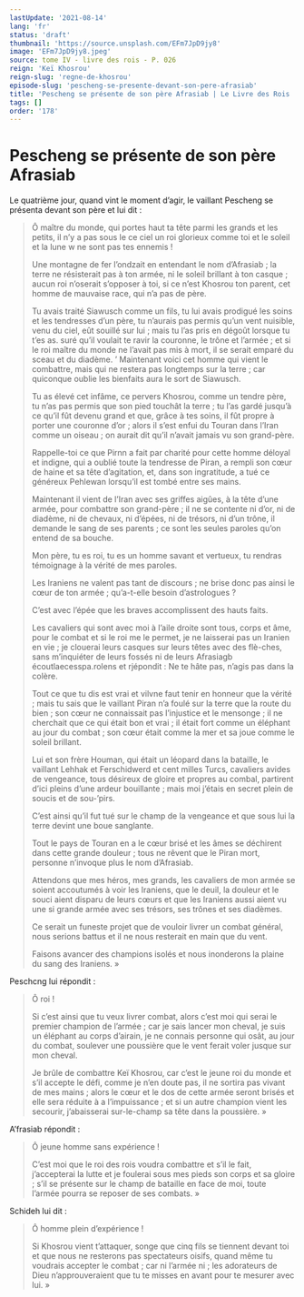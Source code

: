 ```yaml
---
lastUpdate: '2021-08-14'
lang: 'fr'
status: 'draft'
thumbnail: 'https://source.unsplash.com/EFm7JpD9jy8'
image: 'EFm7JpD9jy8.jpeg'
source: tome IV - livre des rois - P. 026
reign: 'Keï Khosrou'
reign-slug: 'regne-de-khosrou'
episode-slug: 'pescheng-se-presente-devant-son-pere-afrasiab'
title: 'Pescheng se présente de son père Afrasiab | Le Livre des Rois | Shâhnâmeh'
tags: []
order: '178'
---
```


<!-- LTeX: language=fr -->

# Pescheng se présente de son père Afrasiab

Le quatrième jour, quand vint le moment d’agir, le vaillant Pescheng se présenta devant son père et lui dit :

> Ô maître du monde, qui portes haut ta tête parmi les grands et les petits, il n’y a pas sous le ce ciel un roi glorieux comme toi et le soleil et la lune w ne sont pas tes ennemis !
>
> Une montagne de fer l’ondzait en entendant le nom d’Afrasiab ; la terre ne résisterait pas à ton armée, ni le soleil brillant à ton casque ; aucun roi n’oserait s’opposer à toi, si ce n’est Khosrou ton parent, cet homme de mauvaise race, qui n’a pas de père.
>
> Tu avais traité Siawusch comme un fils, tu lui avais prodigué les soins et les tendresses d’un père, tu n’aurais pas permis qu’un vent nuisible, venu du ciel, eût souillé sur lui ; mais tu l’as pris en dégoût lorsque tu t’es as. suré qu’il voulait te ravir la couronne, le trône et l’armée ; et si le roi maître du monde ne l’avait pas mis à mort, il se serait emparé du sceau et du diadème. ’
Maintenant voici cet homme qui vient le combattre, mais qui ne restera pas longtemps sur la terre ; car quiconque oublie les bienfaits aura le sort de Siawusch.
>
> Tu as élevé cet infâme, ce pervers Khosrou, comme un tendre père, tu n’as pas permis que son pied touchât la terre ; tu l’as gardé jusqu’à ce qu’il fût devenu grand et que, grâce à tes soins, il fût propre à porter une couronne d’or ; alors il s’est enfui du Touran dans l’Iran comme un oiseau ; on aurait dit qu’il n’avait jamais vu son grand-père.
>
> Rappelle-toi ce que Pirnn a fait par charité pour cette homme déloyal et indigne, qui a oublié toute la tendresse de Piran, a rempli son cœur de haine et sa tête d’agitation, et, dans son ingratitude, a tué ce généreux Pehlewan lorsqu’il est tombé entre ses mains.
>
> Maintenant il vient de l’Iran avec ses griffes aigûes, à la tête d’une armée, pour combattre son grand-père ; il ne se contente ni d’or, ni de diadème, ni de chevaux, ni d’épées, ni de trésors, ni d’un trône, il demande le sang de ses parents ; ce sont les seules paroles qu’on entend de sa bouche.
>
> Mon père, tu es roi, tu es un homme savant et vertueux, tu rendras témoignage à la vérité de mes paroles.
>
> Les Iraniens ne valent pas tant de discours ; ne brise donc pas ainsi le cœur de ton armée ; qu’a-t-elle besoin d’astrologues ?
>
> C’est avec l’épée que les braves accomplissent des hauts faits.
>
> Les cavaliers qui sont avec moi à l’aile droite sont tous, corps et âme, pour le combat et si le roi me le permet, je ne laisserai pas un Iranien en vie ; je clouerai leurs casques sur leurs têtes avec des flè-ches, sans m’inquiéter de leurs fossés ni de leurs Afrasiagb écoutlaecesspa.rolens et rjépondit : Ne te hâte pas, n’agis pas dans la colère.
>
> Tout ce que tu dis est vrai et vilvne faut tenir en honneur que la vérité ; mais tu sais que le vaillant Piran n’a foulé sur la terre que la route du bien ; son cœur ne connaissait pas l’injustice et le mensonge ; il ne cherchait que ce qui était bon et vrai ; il était fort comme un éléphant au jour du combat ; son cœur était comme la mer et sa joue comme le soleil brillant.
>
> Lui et son frère Houman, qui était un léopard dans la bataille, le vaillant Lehhak et Ferschidwerd et cent milles Turcs, cavaliers avides de vengeance, tous désireux de gloire et propres au combal, partirent d’ici pleins d’une ardeur bouillante ; mais moi j’étais en secret plein de soucis et de sou-’pirs.
>
> C’est ainsi qu’il fut tué sur le champ de la vengeance et que sous lui la terre devint une boue sanglante.
>
> Tout le pays de Touran en a le cœur brisé et les âmes se déchirent dans cette grande douleur ; tous ne rêvent que le Piran mort, personne n’invoque plus le nom d’Afrasiab.
>
> Attendons que mes héros, mes grands, les cavaliers de mon armée se soient accoutumés à voir les Iraniens, que le deuil, la douleur et le souci aient disparu de leurs cœurs et que les Iraniens aussi aient vu une si grande armée avec ses trésors, ses trônes et ses diadèmes.
>
> Ce serait un funeste projet que de vouloir livrer un combat général, nous serions battus et il ne nous resterait en main que du vent.
>
> Faisons avancer des champions isolés et nous inonderons la plaine du sang des Iraniens. »

Peschcng lui répondit :

> Ô roi !
>
> Si c’est ainsi que tu veux livrer combat, alors c’est moi qui serai le premier champion de l’armée ; car je sais lancer mon cheval, je suis un éléphant au corps d’airain, je ne connais personne qui osât, au jour du combat, soulever une poussière que le vent ferait voler jusque sur mon cheval.
>
> Je brûle de combattre Keï Khosrou, car c’est le jeune roi du monde et s’il accepte le défi, comme je n’en doute pas, il ne sortira pas vivant de mes mains ; alors le cœur et le dos de cette armée seront brisés et elle sera réduite à a l’impuissance ; et si un autre champion vient les secourir, j’abaisserai sur-le-champ sa tête dans la poussière. »

A’frasiab répondit :

> Ô jeune homme sans expérience ! 
>
>C’est moi que le roi des rois voudra combattre et s’il le fait, j’accepterai la lutte et je foulerai sous mes pieds son corps et sa gloire ; s’il se présente sur le champ de bataille en face de moi, toute l’armée pourra se reposer de ses combats. »

Schideh lui dit :

> Ô homme plein d’expérience !
>
> Si Khosrou vient t’attaquer, songe que cinq fils se tiennent devant toi et que nous ne resterons pas spectateurs oisifs, quand même tu voudrais accepter le combat ; car ni l’armée ni ; les adorateurs de Dieu n’approuveraient que tu te misses en avant pour te mesurer avec lui. »
